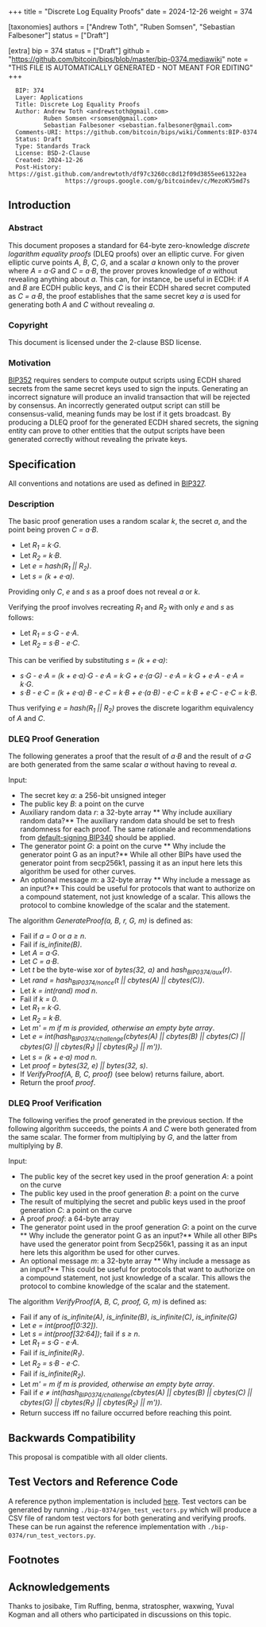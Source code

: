 
+++
title = "Discrete Log Equality Proofs"
date = 2024-12-26
weight = 374

[taxonomies]
authors = ["Andrew Toth", "Ruben Somsen", "Sebastian Falbesoner"]
status = ["Draft"]

[extra]
bip = 374
status = ["Draft"]
github = "https://github.com/bitcoin/bips/blob/master/bip-0374.mediawiki"
note = "THIS FILE IS AUTOMATICALLY GENERATED - NOT MEANT FOR EDITING"
+++

```
  BIP: 374
  Layer: Applications
  Title: Discrete Log Equality Proofs
  Author: Andrew Toth <andrewstoth@gmail.com>
          Ruben Somsen <rsomsen@gmail.com>
          Sebastian Falbesoner <sebastian.falbesoner@gmail.com>
  Comments-URI: https://github.com/bitcoin/bips/wiki/Comments:BIP-0374
  Status: Draft
  Type: Standards Track
  License: BSD-2-Clause
  Created: 2024-12-26
  Post-History: https://gist.github.com/andrewtoth/df97c3260cc8d12f09d3855ee61322ea
                https://groups.google.com/g/bitcoindev/c/MezoKV5md7s
```

<h2> Introduction </h2>


<h3> Abstract </h3>


This document proposes a standard for 64-byte zero-knowledge _discrete logarithm equality proofs_ (DLEQ proofs) over an elliptic curve. For given elliptic curve points _A_, _B_, _C_, _G_, and a scalar _a_ known only to the prover where _A = a⋅G_ and _C = a⋅B_, the prover proves knowledge of _a_ without revealing anything about _a_. This can, for instance, be useful in ECDH: if _A_ and _B_ are ECDH public keys, and _C_ is their ECDH shared secret computed as _C = a⋅B_, the proof establishes that the same secret key _a_ is used for generating both _A_ and _C_ without revealing _a_.

<h3> Copyright </h3>


This document is licensed under the 2-clause BSD license.

<h3> Motivation </h3>


<a href="/352" target="_blank">BIP352</a> requires senders to compute output scripts using ECDH shared secrets from the same secret keys used to sign the inputs. Generating an incorrect signature will produce an invalid transaction that will be rejected by consensus. An incorrectly generated output script can still be consensus-valid, meaning funds may be lost if it gets broadcast.
By producing a DLEQ proof for the generated ECDH shared secrets, the signing entity can prove to other entities that the output scripts have been generated correctly without revealing the private keys.

<h2> Specification </h2>


All conventions and notations are used as defined in <a href="/327" target="_blank">BIP327</a>.

<h3> Description </h3>


The basic proof generation uses a random scalar _k_, the secret _a_, and the point being proven _C = a⋅B_.

*  Let _R<sub>1</sub> = k⋅G_.
*  Let _R<sub>2</sub> = k⋅B_.
*  Let _e = hash(R<sub>1</sub> || R<sub>2</sub>)_.
*  Let _s = (k + e⋅a)_.


Providing only _C_, _e_ and _s_ as a proof does not reveal _a_ or _k_.

Verifying the proof involves recreating _R<sub>1</sub>_ and _R<sub>2</sub>_ with only _e_ and _s_ as follows:

*  Let _R<sub>1</sub> = s⋅G - e⋅A_.
*  Let _R<sub>2</sub> = s⋅B - e⋅C_.


This can be verified by substituting _s = (k + e⋅a)_:

*  _s⋅G - e⋅A = (k + e⋅a)⋅G - e⋅A = k⋅G + e⋅(a⋅G) - e⋅A = k⋅G + e⋅A - e⋅A = k⋅G_.
*  _s⋅B - e⋅C = (k + e⋅a)⋅B - e⋅C = k⋅B + e⋅(a⋅B) - e⋅C = k⋅B + e⋅C - e⋅C = k⋅B_.


Thus verifying _e = hash(R<sub>1</sub> || R<sub>2</sub>)_ proves the discrete logarithm equivalency of _A_ and _C_.

<h3> DLEQ Proof Generation </h3>


The following generates a proof that the result of _a⋅B_ and the result of _a⋅G_ are both generated from the same scalar _a_ without having to reveal _a_.

Input:
*  The secret key _a_: a 256-bit unsigned integer
*  The public key _B_: a point on the curve
*  Auxiliary random data _r_: a 32-byte array<ref name="why_include_auxiliary_random_data"> ** Why include auxiliary random data?** The auxiliary random data should be set to fresh randomness for each proof. The same rationale and recommendations from <a href="/340" target="_blank">default-signing BIP340</a> should be applied.</ref> 
*  The generator point _G_: a point on the curve<ref name="why_include_G"> ** Why include the generator point G as an input?** While all other BIPs have used the generator point from secp256k1, passing it as an input here lets this algorithm be used for other curves.</ref>
*  An optional message _m_: a 32-byte array<ref name="why_include_a_message"> ** Why include a message as an input?** This could be useful for protocols that want to authorize on a compound statement, not just knowledge of a scalar. This allows the protocol to combine knowledge of the scalar and the statement.</ref>


The algorithm _GenerateProof(a, B, r, G, m)_ is defined as:
*  Fail if _a = 0_ or _a &ge; n_.
*  Fail if _is_infinite(B)_.
*  Let _A = a⋅G_.
*  Let _C = a⋅B_.
*  Let _t_ be the byte-wise xor of _bytes(32, a)_ and _hash<sub>BIP0374/aux</sub>(r)_.
*  Let _rand = hash<sub>BIP0374/nonce</sub>(t || cbytes(A) || cbytes(C))_.
*  Let _k = int(rand) mod n_.
*  Fail if _k = 0_.
*  Let _R<sub>1</sub> = k⋅G_.
*  Let _R<sub>2</sub> = k⋅B_.
*  Let _m' = m if m is provided, otherwise an empty byte array_.
*  Let _e = int(hash<sub>BIP0374/challenge</sub>(cbytes(A) || cbytes(B) || cbytes(C) || cbytes(G) || cbytes(R<sub>1</sub>) || cbytes(R<sub>2</sub>) || m'))_.
*  Let _s = (k + e⋅a) mod n_.
*  Let _proof = bytes(32, e) || bytes(32, s)_.
*  If _VerifyProof(A, B, C, proof)_ (see below) returns failure, abort.
*  Return the proof _proof_.


<h3> DLEQ Proof Verification </h3>


The following verifies the proof generated in the previous section. If the following algorithm succeeds, the points _A_ and _C_ were both generated from the same scalar. The former from multiplying by _G_, and the latter from multiplying by _B_.

Input:
*  The public key of the secret key used in the proof generation _A_: a point on the curve
*  The public key used in the proof generation _B_: a point on the curve
*  The result of multiplying the secret and public keys used in the proof generation _C_: a point on the curve
*  A proof _proof_: a 64-byte array
*  The generator point used in the proof generation _G_: a point on the curve<ref name="why_include_G"> ** Why include the generator point G as an input?** While all other BIPs have used the generator point from Secp256k1, passing it as an input here lets this algorithm be used for other curves.</ref>
*  An optional message _m_: a 32-byte array<ref name="why_include_a_message"> ** Why include a message as an input?** This could be useful for protocols that want to authorize on a compound statement, not just knowledge of a scalar. This allows the protocol to combine knowledge of the scalar and the statement.</ref>


The algorithm _VerifyProof(A, B, C, proof, G, m)_ is defined as:
*  Fail if any of _is_infinite(A)_, _is_infinite(B)_, _is_infinite(C)_, _is_infinite(G)_
*  Let _e = int(proof[0:32])_.
*  Let _s = int(proof[32:64])_; fail if _s &ge; n_.
*  Let _R<sub>1</sub> = s⋅G - e⋅A_.
*  Fail if _is_infinite(R<sub>1</sub>)_.
*  Let _R<sub>2</sub> = s⋅B - e⋅C_.
*  Fail if _is_infinite(R<sub>2</sub>)_.
*  Let _m' = m if m is provided, otherwise an empty byte array_.
*  Fail if _e ≠ int(hash<sub>BIP0374/challenge</sub>(cbytes(A) || cbytes(B) || cbytes(C) || cbytes(G) || cbytes(R<sub>1</sub>) || cbytes(R<sub>2</sub>) || m'))_.
*  Return success iff no failure occurred before reaching this point.


<h2>Backwards Compatibility</h2>


This proposal is compatible with all older clients.

<h2> Test Vectors and Reference Code </h2>


A reference python implementation is included <a href="https://github.com/bitcoin/bips/blob/master/bip-0374/reference.py" target="_blank">here</a>.
Test vectors can be generated by running `./bip-0374/gen_test_vectors.py` which will produce a CSV file of random test vectors for both generating and verifying proofs. These can be run against the reference implementation with `./bip-0374/run_test_vectors.py`.

<h2> Footnotes </h2>


<references />

<h2> Acknowledgements </h2>


Thanks to josibake, Tim Ruffing, benma, stratospher, waxwing, Yuval Kogman and all others who
participated in discussions on this topic.
